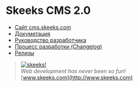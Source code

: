 Skeeks CMS 2.0
================

* [Сайт cms.skeeks.com](http://cms.skeeks.com)
* [Докуметация](http://dev.cms.skeeks.com/dokumentatsiya)
* [Руководство разработчика](http://git.skeeks.com/skeeks/cms/wikis/home)
* [Процесс разработки (Changelog)](http://git.skeeks.com/skeeks/cms/blob/master/CHANGELOG.md)
* [Релизы](http://git.skeeks.com/skeeks/cms/tags)



> [![skeeks!](https://gravatar.com/userimage/74431132/13d04d83218593564422770b616e5622.jpg)](http://www.skeeks.com)  
<i>Web development has never been so fun!</i>  
[www.skeeks.com](http://www.skeeks.com)